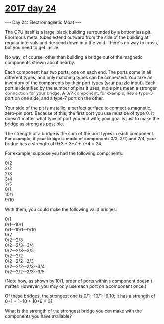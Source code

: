 # [2017 day 24](https://adventofcode.com/2017/day/24)

--- Day 24: Electromagnetic Moat ---

The CPU itself is a large, black building surrounded by a bottomless pit. Enormous metal tubes extend outward from the side of the building at regular intervals and descend down into the void. There's no way to cross, but you need to get inside.

No way, of course, other than building a bridge out of the magnetic components strewn about nearby.

Each component has two ports, one on each end.  The ports come in all different types, and only matching types can be connected.  You take an inventory of the components by their port types (your puzzle input). Each port is identified by the number of pins it uses; more pins mean a stronger connection for your bridge. A 3/7 component, for example, has a type-3 port on one side, and a type-7 port on the other.

Your side of the pit is metallic; a perfect surface to connect a magnetic, zero-pin port. Because of this, the first port you use must be of type 0. It doesn't matter what type of port you end with; your goal is just to make the bridge as strong as possible.

The strength of a bridge is the sum of the port types in each component. For example, if your bridge is made of components 0/3, 3/7, and 7/4, your bridge has a strength of 0+3 + 3+7 + 7+4 = 24.

For example, suppose you had the following components:

0/2\
2/2\
2/3\
3/4\
3/5\
0/1\
10/1\
9/10

With them, you could make the following valid bridges:

0/1\
0/1--10/1\
0/1--10/1--9/10\
0/2\
0/2--2/3\
0/2--2/3--3/4\
0/2--2/3--3/5\
0/2--2/2\
0/2--2/2--2/3\
0/2--2/2--2/3--3/4\
0/2--2/2--2/3--3/5

(Note how, as shown by 10/1, order of ports within a component doesn't matter. However, you may only use each port on a component once.)

Of these bridges, the strongest one is 0/1--10/1--9/10; it has a strength of 0+1 + 1+10 + 10+9 = 31.

What is the strength of the strongest bridge you can make with the components you have available?
